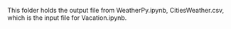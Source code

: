 This folder holds the output file from WeatherPy.ipynb, CitiesWeather.csv, which is the input file for Vacation.ipynb.
